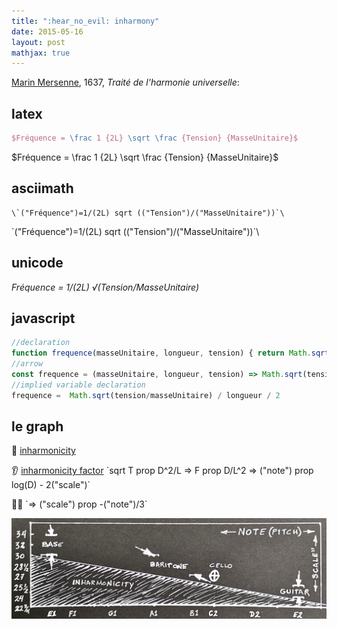 ```yaml
---
title: ":hear_no_evil: inharmony"
date: 2015-05-16
layout: post
mathjax: true
---
```


[Marin Mersenne](https://en.wikipedia.org/wiki/Marin_Mersenne), 1637, *Traité de l'harmonie universelle*:

## latex

```latex
$Fréquence = \frac 1 {2L} \sqrt \frac {Tension} {MasseUnitaire}$
```

$Fréquence = \frac 1 {2L} \sqrt \frac {Tension} {MasseUnitaire}$

## asciimath

```asciimath
\`("Fréquence")=1/(2L) sqrt (("Tension")/("MasseUnitaire"))`\
```

\`("Fréquence")=1/(2L) sqrt (("Tension")/("MasseUnitaire"))`\

## unicode

*Fréquence = 1/(2L) √(Tension/MasseUnitaire)*

## javascript

```javascript
//declaration
function frequence(masseUnitaire, longueur, tension) { return Math.sqrt(tension/masseUnitaire) / longueur / 2 }
//arrow
const frequence = (masseUnitaire, longueur, tension) => Math.sqrt(tension/masseUnitaire) / longueur / 2
//implied variable declaration
frequence =  Math.sqrt(tension/masseUnitaire) / longueur / 2
```

## le graph

:hear_no_evil: [inharmonicity](https://www.sevenstring.org/threads/string-gauges-and-inharmonicity.10064/)

:ear: [inharmonicity factor](https://www.ele.uri.edu/courses/ele369g/14a_Inharmonicity.pdf) \`sqrt T prop D^2/L => F prop D/L^2 => ("note") prop log(D) - 2("scale")\`

:guitar::violin: \`=> ("scale") prop -("note")/3\`

![inharmony](/help/20200517_inharmonicity.jpg)



